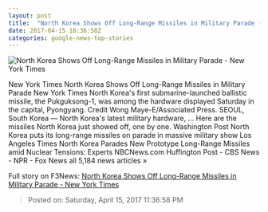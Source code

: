 ```yaml
---
layout: post
title:  "North Korea Shows Off Long-Range Missiles in Military Parade - New York Times"
date: 2017-04-15 18:36:58Z
categories: google-news-top-stories
---
```


![North Korea Shows Off Long-Range Missiles in Military Parade - New York Times](https://static01.nyt.com/images/2017/04/16/world/asia/16nkorea1/16northkorea1-facebookJumbo.jpg)

New York Times North Korea Shows Off Long-Range Missiles in Military Parade New York Times North Korea's first submarine-launched ballistic missile, the Pukguksong-1, was among the hardware displayed Saturday in the capital, Pyongyang. Credit Wong Maye-E/Associated Press. SEOUL, South Korea — North Korea's latest military hardware, ... Here are the missiles North Korea just showed off, one by one. Washington Post North Korea puts its long-range missiles on parade in massive military show Los Angeles Times North Korea Parades New Prototype Long-Range Missiles amid Nuclear Tensions: Experts NBCNews.com Huffington Post - CBS News - NPR - Fox News all 5,184 news articles »


Full story on F3News: [North Korea Shows Off Long-Range Missiles in Military Parade - New York Times](http://www.f3nws.com/n/jmTA3G)

> Posted on: Saturday, April 15, 2017 11:36:58 PM
